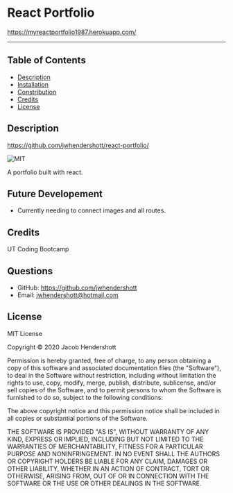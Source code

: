 # React Portfolio

https://myreactportfolio1987.herokuapp.com/

<hr>

## Table of Contents
* [Description](#description)
* [Installation](#installation)
* [Constribution](#contribution)
* [Credits](#credits)
* [License](#license)
        
## Description
https://github.com/jwhendershott/react-portfolio/

![MIT](https://img.shields.io/badge/License-MIT-green)

A portfolio built with react.

## Future Developement
* Currently needing to connect images and all routes.

## Credits
UT Coding Bootcamp

## Questions
* GitHub: https://github.com/jwhendershott
* Email: jwhendershott@hotmail.com

## License

MIT License

Copyright © 2020 Jacob Hendershott

Permission is hereby granted, free of charge, to any person obtaining a copy
of this software and associated documentation files (the "Software"), to deal
in the Software without restriction, including without limitation the rights
to use, copy, modify, merge, publish, distribute, sublicense, and/or sell
copies of the Software, and to permit persons to whom the Software is
furnished to do so, subject to the following conditions:

The above copyright notice and this permission notice shall be included in all
copies or substantial portions of the Software.

THE SOFTWARE IS PROVIDED "AS IS", WITHOUT WARRANTY OF ANY KIND, EXPRESS OR
IMPLIED, INCLUDING BUT NOT LIMITED TO THE WARRANTIES OF MERCHANTABILITY,
FITNESS FOR A PARTICULAR PURPOSE AND NONINFRINGEMENT. IN NO EVENT SHALL THE
AUTHORS OR COPYRIGHT HOLDERS BE LIABLE FOR ANY CLAIM, DAMAGES OR OTHER
LIABILITY, WHETHER IN AN ACTION OF CONTRACT, TORT OR OTHERWISE, ARISING FROM,
OUT OF OR IN CONNECTION WITH THE SOFTWARE OR THE USE OR OTHER DEALINGS IN THE
SOFTWARE.